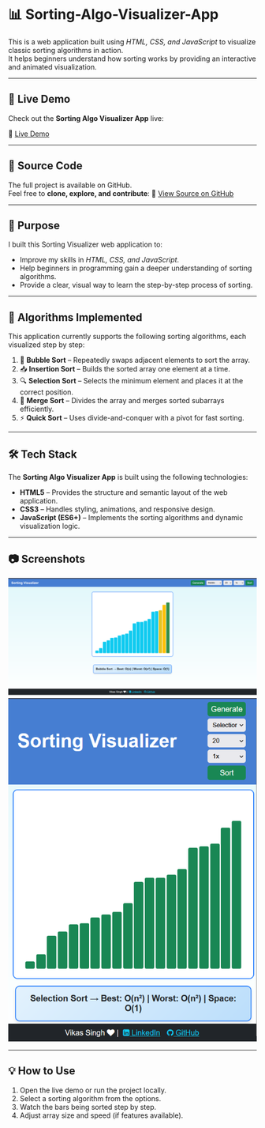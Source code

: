 # 📊 Sorting-Algo-Visualizer-App

This is a web application built using *HTML, CSS, and JavaScript* to visualize classic sorting algorithms in action.  
It helps beginners understand how sorting works by providing an interactive and animated visualization.

---

## 🚀 Live Demo
Check out the **Sorting Algo Visualizer App** live:

🔗 [Live Demo](https://sorting-algo-visualizer-app-uci4.vercel.app/)

---

## 📂 Source Code
The full project is available on GitHub.  
Feel free to **clone, explore, and contribute**:
🔗 [View Source on GitHub](https://github.com/Vikas-Singh-dev/Sorting-Algo-Visualizer-App)

---

## 🎯 Purpose
I built this Sorting Visualizer web application to:  
- Improve my skills in *HTML, CSS, and JavaScript*.  
- Help beginners in programming gain a deeper understanding of sorting algorithms.  
- Provide a clear, visual way to learn the step-by-step process of sorting.

---

## 🔢 Algorithms Implemented

This application currently supports the following sorting algorithms, each visualized step by step:

1. 🫧 **Bubble Sort** – Repeatedly swaps adjacent elements to sort the array.  
2. 📥 **Insertion Sort** – Builds the sorted array one element at a time.  
3. 🔍 **Selection Sort** – Selects the minimum element and places it at the correct position.  
4. 🔗 **Merge Sort** – Divides the array and merges sorted subarrays efficiently.  
5. ⚡ **Quick Sort** – Uses divide-and-conquer with a pivot for fast sorting.
---

## 🛠 Tech Stack

The **Sorting Algo Visualizer App** is built using the following technologies:

- **HTML5** – Provides the structure and semantic layout of the web application.  
- **CSS3** – Handles styling, animations, and responsive design.  
- **JavaScript (ES6+)** – Implements the sorting algorithms and dynamic visualization logic.

---

## 📷 Screenshots
![App Screenshot](assets/img2.png)
![App Screenshot](assets/img1.png)




---

## 💡 How to Use
1. Open the live demo or run the project locally.  
2. Select a sorting algorithm from the options.  
3. Watch the bars being sorted step by step.  
4. Adjust array size and speed (if features available).  

